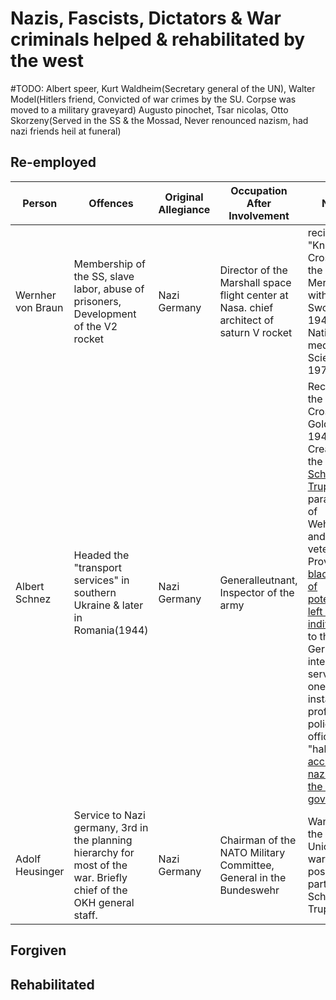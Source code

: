 # Nazis, Fascists, Dictators & War criminals helped & rehabilitated by the west


#TODO: Albert speer, Kurt Waldheim(Secretary general of the UN), Walter Model(Hitlers friend, Convicted of war crimes by the SU. Corpse was moved to a military graveyard)
Augusto pinochet, Tsar nicolas, Otto Skorzeny(Served in the SS & the Mossad, Never renounced nazism, had nazi friends heil at funeral)

## Re-employed

Person | Offences | Original Allegiance | Occupation After Involvement | Notes
------- | ---------- | ------------ | ---------------------------------|-------------
Wernher von Braun | Membership of the SS, slave labor, abuse of prisoners, Development of the V2 rocket | Nazi Germany | Director of the Marshall space flight center at Nasa. chief architect of saturn V rocket | recipient of "Knights Cross of the War Merit Cross with Swords" in 1944, National medal of Science in 1975
Albert Schnez | Headed the "transport services" in southern Ukraine & later in Romania(1944) | Nazi Germany | Generalleutnant, Inspector of the army | Recieved the German Cross in Gold in 1944. Creator of the [Schnez-Truppe](https://en.wikipedia.org/wiki/Schnez-Truppe), A paramilitary of Wehrmacht and SS veterans. Provided [black lists of potentially left leaning individuals](https://en.wikipedia.org/wiki/Schnez-Truppe) to the German intelligence service, In one instance profiling a police officer as a "half-jew". [accused of nazism by the dutch government](https://de.wikipedia.org/wiki/Albert_Schnez)
Adolf Heusinger | Service to Nazi germany, 3rd in the planning hierarchy for most of the war. Briefly chief of the OKH general staff.  | Nazi Germany | Chairman of the NATO Military Committee, General in the Bundeswehr | Wanted by the Soviet Union for war crimes. possibly part of the Schnez-Truppe.



## Forgiven




## Rehabilitated
